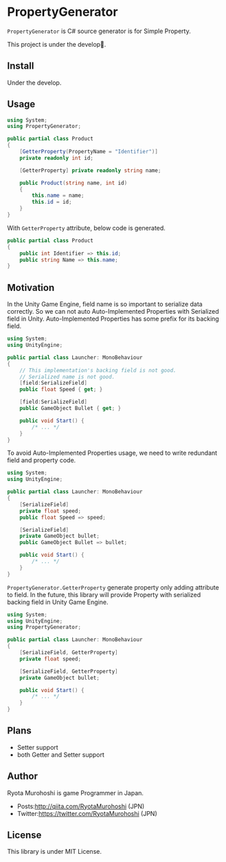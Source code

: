 # PropertyGenerator

`PropertyGenerator` is C# source generator is for Simple Property.

This project is under the develop🚧.

## Install

Under the develop.

## Usage

```csharp
using System;
using PropertyGenerator;

public partial class Product
{
    [GetterProperty(PropertyName = "Identifier")]
    private readonly int id;

    [GetterProperty] private readonly string name;

    public Product(string name, int id)
    {
        this.name = name;
        this.id = id;
    }
}
```

With `GetterProperty` attribute, below code is generated.

```csharp
public partial class Product
{
    public int Identifier => this.id;
    public string Name => this.name;
}
```

## Motivation

In the Unity Game Engine, field name is so important to serialize data correctly.
So we can not auto Auto-Implemented Properties with Serialized field in Unity. Auto-Implemented Properties has some prefix for its backing field.

```csharp
using System;
using UnityEngine;

public partial class Launcher: MonoBehaviour
{
    // This implementation's backing field is not good.
    // Serialized name is not good.
    [field:SerializeField]
    public float Speed { get; }

    [field:SerializeField]
    public GameObject Bullet { get; }

    public void Start() {
        /* ... */
    }
}
```

To avoid Auto-Implemented Properties usage, we need to write redundant field and property code.

```csharp
using System;
using UnityEngine;

public partial class Launcher: MonoBehaviour
{
    [SerializeField]
    private float speed;
    public float Speed => speed;

    [SerializeField]
    private GameObject bullet;
    public GameObject Bullet => bullet;

    public void Start() {
        /* ... */
    }
}
```

`PropertyGenerator.GetterProperty` generate property only adding attribute to field. In the future, this library will provide Property with serialized backing field in Unity Game Engine.

```csharp
using System;
using UnityEngine;
using PropertyGenerator;

public partial class Launcher: MonoBehaviour
{
    [SerializeField, GetterProperty]
    private float speed;

    [SerializeField, GetterProperty]
    private GameObject bullet;

    public void Start() {
        /* ... */
    }
}
```

## Plans

* Setter support
* both Getter and Setter support

## Author

Ryota Murohoshi is game Programmer in Japan.

* Posts:http://qiita.com/RyotaMurohoshi (JPN)
* Twitter:https://twitter.com/RyotaMurohoshi (JPN)

## License

This library is under MIT License.
